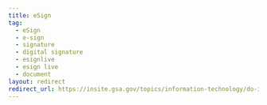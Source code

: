 ```yaml
---
title: eSign
tag:
  - eSign
  - e-sign
  - signature
  - digital signature
  - esignlive
  - esign live
  - document
layout: redirect
redirect_url: https://insite.gsa.gov/topics/information-technology/do-it-yourself-self-help/software-and-applications/digital-signatures?term=eSignLive
---
```

